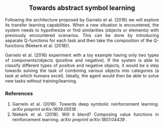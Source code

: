 <h2 align="center">
  Towards abstract symbol learning
</h2>

<p align="justify">
Following the architecture proposed by Garnelo et al. (2016) we will explore its transfer learning capabilities. When a new situation is encountered, the system needs to hypothesize or find similarities (objects or elements)  with previously encountered scenarios. This can be done by introducing separate Q-functions for each task and then  take the composition of the Q-functions (Niekerk et al. (2018)).
</p>

<p align="justify">
Garnelo et al. (2016) experiment with a toy example having only two types of components/objects (positive and negative). If the system is able to classify different types of positive and negative objects, it would be a step towards solving the task of combining various objects into categories (a task at which humans excel). Ideally, the agent would then be able to solve new tasks without training/learning.
</p>

<h3> References </h3>

<ol>
  <li align="justify"> Garnelo et al. (2016). Towards deep symbolic reinforcement learning. <i> arXiv preprint arXiv:1609.05518 </i>. </li>
  <li align="justify"> Niekerk et al. (2018). Will it blend? Composing value functions in reinforcement learning. <i> arXiv preprint arXiv:1807.04439 </i>. </li>
</ol>
